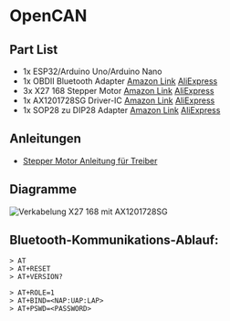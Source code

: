 # OpenCAN

## Part List
- 1x ESP32/Arduino Uno/Arduino Nano
- 1x OBDII Bluetooth Adapter [Amazon Link](https://shorturl.at/WAysj) [AliExpress](https://shorturl.at/v9x02)
- 3x X27 168 Stepper Motor [Amazon Link](https://shorturl.at/sV0GF) [AliExpress](https://shorturl.at/FqCGk)
- 1x AX1201728SG Driver-IC [Amazon Link](https://shorturl.at/P5nwd) [AliExpress](https://shorturl.at/m2FAD)
- 1x SOP28 zu DIP28 Adapter [Amazon Link](https://shorturl.at/ZedPl) [AliExpress](https://shorturl.at/1MLg4)

## Anleitungen
- [Stepper Motor Anleitung für Treiber](https://guy.carpenter.id.au/gaugette/2017/04/29/switecx25-quad-driver-tests/)

## Diagramme
![Verkabelung X27 168 mit AX1201728SG](https://shorturl.at/Gp5xT)

## Bluetooth-Kommunikations-Ablauf:
```
> AT
> AT+RESET
> AT+VERSION?

> AT+ROLE=1
> AT+BIND=<NAP:UAP:LAP>
> AT+PSWD=<PASSWORD>
```
